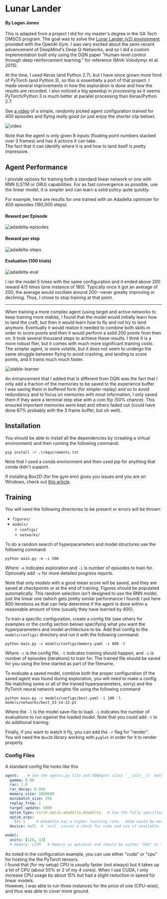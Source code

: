# Lunar Lander
#### By Logan Jones

This is adapted from a project I did for my master's degree in the GA Tech OMSCS program.
The goal was to solve the [Lunar Lander (v2) environment](http://gym.openai.com/envs/LunarLander-v2/) provided with the OpenAI Gym.
I was very excited about the semi-recent advancement of DeepMind's Deep Q-Networks, 
and so I did a custom implementation built only using the DQN paper "Human-level control through deep reinforcement learning." 
for reference (Mnih Volodymyr et al. 2015).

At the time, I used Keras (and Python 2.7), but I have since grown more fond of PyTorch (and Python 3), 
so this is essentially a port of that project.  I made several improvements in how the exploration is done and how the results are recorded.
I also noticed a big speedup in processing as it seems PyTorch/Python 3 is much better at parallel processing than Keras/Python 2.7.

See [a video](<https://github.com/logar16/LunarLander/blob/master/docs/400 Episode Model.mp4>) of a simple, randomly picked agent configuration trained for 400 episodes and flying really good (or just enjoy the shorter clip below).

![video](docs/SlidingLander.gif)

Note that the agent is only given 8 inputs (floating point numbers stacked over 3 frames) and has 4 actions it can take.  
The fact that it can identify where it is and how to land itself is pretty impressive.

## Agent Performance  
I provide options for training both a standard linear network or one with RNN (LSTM or GRU) capabilities.
For as fast convergence as possible, use the linear model, it is simpler and can learn a solid policy quite quickly.

For example, here are results for one trained with an Adadelta optimizer for 400 episodes (160,000 steps)

#### Reward per Episode
![adadelta-episodes](figures/Adadelta-ConstantReplay/training400_Ada-1replay(3)_episodes.png)

#### Reward per step
![adadelta-steps](figures/Adadelta-ConstantReplay/training400_Ada-1replay(3)_steps.png)

#### Evaluation (100 trials)
![adadelta-eval](figures/Adadelta-ConstantReplay/Ada-1replay(3)_trial100_episodes.png)

I ran the model 5 times with the same configuration and it ended above 200 reward 4/5 times (one instance of 180).
Typically once it got an average of 200, the average would oscillate around 200--never greatly improving or declining. Thus, I chose to stop training at that point.

-----

When training a more complex agent (using target and active networks to keep training more stable), I found that the model would initially learn how to land the craft, but then it would learn how to fly and not try to land anymore.
Eventually it would realize it needed to combine both skills in order to score points and then it would perform a solid 200 points from then on.  It took several thousand steps to achieve these results.  I think it is a more robust flier, but it comes with much more significant training costs. The simpler agent, is more volatile, but it does not seem to undergo the same struggle between flying to avoid crashing, and landing to score points, and it trains much much faster.

![stable-learner](figures/DDQN/replay10-update30k_training.png)

An enhancement that I added that is different from DQN was the fact that I only add a fraction of the memories to be saved to the experience buffer.  
I was saving them in buffered form (for simpler replay) and so to avoid redundancy and to focus on memories with most information,
I only saved them if they were a terminal step else with a coin flip (50% chance).  This ensured important memories were kept and others faded out (could have done 67% probably with the 3 frame buffer, but oh well).
  


## Installation
You should be able to install all the dependencies by (creating a virtual environment) 
and then running the following command:

```shell script
pip install -r .\requirements.txt
``` 

Note that I used a conda environment and then used pip for anything that conda didn't support.

If installing Box2D (for the gym env) gives you issues and you are on Windows,
check out [this article](https://medium.com/@sayanmndl21/install-openai-gym-with-box2d-and-mujoco-in-windows-10-e25ee9b5c1d5).


## Training

You will need the following directories to be present or errors will be thrown
* `figures/`
* `models/` 
    * `configs/`
    * `networks/`
    
To do a random search of hyperparameters and model structures use the following command:
```shell script
python main.py -e -i 500
```
Where `-e` indicates exploration and `-i` is number of episodes to train for.  
Optionally add `-v` for more detailed progress reports.

Note that only models with a good mean score will be saved, and they are saved at checkpoints or at the end of training.
Figures should be populated automatically. This random selection isn't designed to use the RNN model, just the linear one (which gets pretty similar performance I found)
I put here 800 iterations as that can help determine if the agent is done within a reasonable amount of time (usually they have learned by 400).

To train a specific configuration, create a config file (see others for examples or the config section below) 
specifying what you want the hyperparameters and model architecture to be.
Add that config to the `models/configs/` directory and run it with the following command:

```shell script
python main.py -c models/configs/memory.yaml -i 800 -t
```
Where `-c` is the config file, `-t` indicates training should happen, and `-i` is number of episodes (iterations) to train for.
The trained file should be saved for you using the time started as part of the filename.

To evaluate a saved model, combine both the proper configuration 
(if the saved agent was found during exploration, you will need to make a config file matching some or all of the trained hyperparameters, sorry)
and the PyTorch neural network weights file using the following command

```shell script
python main.py -c models/configs/best.yaml -i 100 -l models/networks/best_23-14-22.pt 
```

Where the `-l` is the model save-file to load. `-i` indicates the number of evaluations to run against the loaded model.
Note that you could add `-t` to do additional training.

Finally, if you want to watch it fly, you can add the `-r` flag for "render".  
You will need the `Box2D` library working with `pyglet` in order for it to render properly.


### Config Files
A standard config file looks like this

```yaml
agent:    # See the agents.py file and DQNAgent class `__init__()` method for more details
  gamma: 0.98
  rar: 1.0
  rar_decay: 0.998
  memory_size: 1000000
  minibatch_size: 256
  replay_freq: 1
  target_update: 5000
  optim_type: torch.optim.adadelta.Adadelta   # Use the fully specified class name
  optim_args:
    lr: 1     # Adadelta has a higher learning rate.  Adam would be more like 0.001
  device: null  # `null` causes a check for cuda and use if available.  Other options are "cpu" and "cuda"

model:
  units: [128, 32]
  # memory: LSTM   # Memory is optional and should be either "GRU" or "LSTM"  
```

As noted in the configuration example, you can use either "cuda" or "cpu" for hosting the the PyTorch tensors.  
I found that (for my setup) CPU is usually faster (not always) but it takes up a lot of CPU (about 50% or 2 of my 4 cores).
When I use CUDA, I only increase CPU usage by about 15% but had a slight reduction in speed for linear models.  
However, I was able to run three instances for the price of one (CPU-wise), and thus was able to cover more ground. 